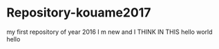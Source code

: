 # Repository-kouame2017
my first repository of year 2016
I m new and I THINK IN THIS 
hello world
hello
